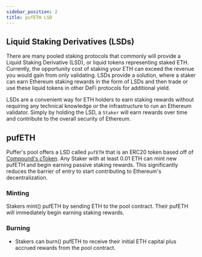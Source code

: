 ```yaml
---
sidebar_position: 2
title: pufETH LSD
---
```


## Liquid Staking Derivatives (LSDs)
There are many pooled staking protocols that commonly will provide a Liquid Staking Derivative (LSD), or liquid tokens representing staked ETH. Currently, the opportunity cost of staking your ETH can exceed the revenue you would gain from only validating. LSDs provide a solution, where a staker can earn Ethereum staking rewards in the form of LSDs and then trade or use these liquid tokens in other DeFi protocols for additional yield.

LSDs are a convenient way for ETH holders to earn staking rewards without requiring any technical knowledge or the infrastructure to run an Ethereum validator. Simply by holding the LSD, a `Staker` will earn rewards over time and contribute to the overall security of Ethereum.

## pufETH
Puffer's pool offers a LSD called `pufETH` that is an ERC20 token based off of [Compound's cToken](https://docs.compound.finance/v2/ctokens/#ctokens). Any Staker with at least 0.01 ETH can mint new pufETH and begin earning passive staking rewards. This significantly reduces the barrier of entry to start contributing to Ethereum's decentralization.

### Minting
Stakers mint() pufETH by sending ETH to the pool contract. Their pufETH will immediately begin earning staking rewards. 

### Burning
- Stakers can burn() pufETH to receive their initial ETH capital plus accrued rewards from the pool contract.